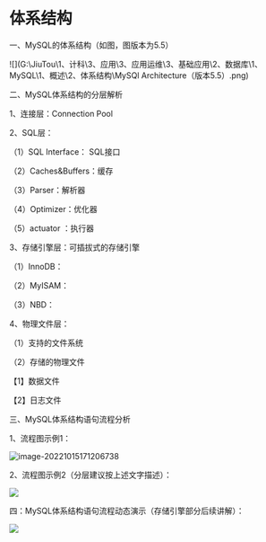 # 体系结构

一、MySQL的体系结构（如图，图版本为5.5）

![](G:\JiuTou\1、计科\3、应用\3、应用运维\3、基础应用\2、数据库\1、MySQL\1、概述\2、体系结构\MySQl Architecture（版本5.5）.png)

二、MySQL体系结构的分层解析

1、连接层：Connection Pool

2、SQL层：

（1）SQL Interface： SQL接口

（2）Caches&Buffers：缓存

（3）Parser：解析器

（4）Optimizer：优化器

（5）actuator ：执行器

3、存储引擎层：可插拔式的存储引擎

（1）InnoDB：

（2）MyISAM：

（3）NBD：

4、物理文件层：

（1）支持的文件系统

（2）存储的物理文件

【1】数据文件

【2】日志文件

三、MySQL体系结构语句流程分析

1、流程图示例1：

![image-20221015171206738](G:\JiuTou\1、计科\3、应用\3、应用运维\3、基础应用\2、数据库\1、MySQL\1、概述\2、体系结构\流程图1.png)

2、流程图示例2（分层建议按上述文字描述）：

![](G:\JiuTou\1、计科\3、应用\3、应用运维\3、基础应用\2、数据库\1、MySQL\1、概述\2、体系结构\MySQL流程图2.jpg)

四：MySQL体系结构语句流程动态演示（存储引擎部分后续讲解）：

![](G:\JiuTou\1、计科\3、应用\3、应用运维\3、基础应用\2、数据库\1、MySQL\1、概述\2、体系结构\MySQL流程图.gif)
